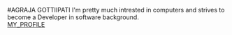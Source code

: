 #AGRAJA GOTTIIPATI
I'm pretty much intrested in computers and strives to become a Developer in software background.
<br>
[MY_PROFILE](https://github.com/Argon07/my2-Gottipati/blob/main/WhatsApp%20Image%202023-09-05%20at%205.49.10%20PM.jpeg)